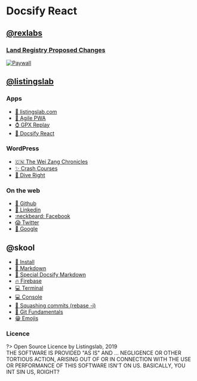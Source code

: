 # Docsify React

## [@rexlabs](md/rexlabs/)

### [Land Registry Proposed Changes](md/rexlabs/Land_Registry/Proposed_Changes)

[![Paywall](https://firebasestorage.googleapis.com/v0/b/docsify-react.appspot.com/o/Land%20Registry%2Fpaywall.jpg?alt=media&token=7d07568a-559a-4403-9c64-70a40344138d)](md/rexlabs/Land_Registry/)

## [@listingslab](md/listingslab/)
 
### Apps 
- [:school: listingslab.com](https://listingslab.com)
- [:house_with_garden: Agile PWA](https://agile-pwa.listingslab.com)
- [:watch: GPX Replay](https://gpx-replay.com)
- [:book: Docsify React](md/listingslab/Docsify_React.md)

### WordPress
- [:cn: The Wei Zang Chronicles](https://wei-zang.com)
- [:sparkles: Crash Courses](https://crash-courses.com.au)
- [:ocean: Dive Right](http://dive-right.com)

### On the web
- [:octopus: Github](https://github.com/listingslab)
- [:link: Linkedin](https://www.linkedin.com/in/listingslab/)
- [:neckbeard: Facebook](https://www.facebook.com/listingslabspage/)
- [:scream: Twitter](https://twitter.com/listingslab)
- [:star2: Google](https://www.google.com/search?q=listingslab)

## @skool
- [:notebook: Install](md/skool/Install.md)
- [:aerial_tramway: Markdown](md/skool/markdown/Markdown_Cheatsheet.md)
- [:aerial_tramway: Special Docsify Markdown](md/skool/markdown/Special_Docsify_Markdown.md)
- [:fire: Firebase](md/skool/Firebase.md)
- [:computer: Terminal](md/skool/Terminal.md)
- [:computer: Console](md/skool/Console.md)
- [:octopus: Squashing commits (rebase -i)](md/skool/git/git_rebase_interactive.md)
- [:octopus: Git Fundamentals](md/skool/git/git_fundamentals.md)
- [:grin: Emojis](md/skool/markdown/Emojis.md)

### Licence

?> Open Source Licence by Listingslab, 2019  
 THE SOFTWARE IS PROVIDED "AS IS" AND ... NEGLIGENCE OR OTHER TORTIOUS ACTION, ARISING OUT OF OR IN CONNECTION WITH THE USE OR PERFORMANCE OF THIS SOFTWARE ISN'T ON US. BASICALLY, YOU INT SIN US, ROIGHT?
